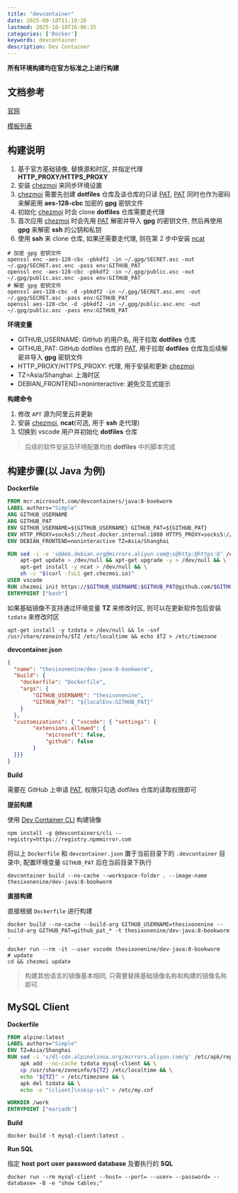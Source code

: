```yaml
---
title: "devcontainer"
date: 2025-09-10T11:19:26
lastmod: 2025-10-10T16:06:35
categories: ['Docker']
keywords: devcontainer
description: Dev Container
---
```


**所有环境构建均在官方标准之上进行构建**

## 文档参考

[官网](https://containers.dev)

[模板列表](https://github.com/devcontainers/templates/tree/main/src)

## 构建说明

1. 基于官方基础镜像, 替换源和时区, 并指定代理 **HTTP_PROXY/HTTPS_PROXY**
2. 安装 [chezmoi](https://chezmoi.io) 来同步环境设置
3. [chezmoi](https://chezmoi.io) 需要先创建 **dotfiles** 仓库及该仓库的只读 [PAT](https://github.com/settings/personal-access-tokens), [PAT](https://github.com/settings/personal-access-tokens) 同时也作为密码来解密用 **aes-128-cbc** 加密的 **gpg** 密钥文件
4. 初始化 [chezmoi](https://chezmoi.io) 时会 clone **dotfiles** 仓库需要走代理
5. 首次应用 [chezmoi](https://chezmoi.io) 时会先用 [PAT](https://github.com/settings/personal-access-tokens) 解密并导入 **gpg** 的密钥文件, 然后再使用 **gpg** 来解密 **ssh** 的公钥和私钥
6. 使用 **ssh** 来 clone 仓库, 如果还需要走代理, 则在第 2 步中安装 [ncat](https://nmap.org/ncat)

```shell
# 加密 gpg 密钥文件
openssl enc -aes-128-cbc -pbkdf2 -in ~/.gpg/SECRET.asc -out ~/.gpg/SECRET.asc.enc -pass env:GITHUB_PAT
openssl enc -aes-128-cbc -pbkdf2 -in ~/.gpg/public.asc -out ~/.gpg/public.asc.enc -pass env:GITHUB_PAT
# 解密 gpg 密钥文件
openssl aes-128-cbc -d -pbkdf2 -in ~/.gpg/SECRET.asc.enc -out ~/.gpg/SECRET.asc -pass env:GITHUB_PAT
openssl aes-128-cbc -d -pbkdf2 -in ~/.gpg/public.asc.enc -out ~/.gpg/public.asc -pass env:GITHUB_PAT
```


**环境变量**

- GITHUB_USERNAME: GitHub 的用户名, 用于拉取 **dotfiles** 仓库
- GITHUB_PAT: GitHub dotfiles 仓库的 [PAT](https://github.com/settings/personal-access-tokens), 用于拉取 **dotfiles** 仓库及后续解密并导入 **gpg** 密钥文件
- HTTP_PROXY/HTTPS_PROXY: 代理, 用于安装和更新 [chezmoi](https://chezmoi.io)
- TZ=Asia/Shanghai: 上海时区
- DEBIAN_FRONTEND=noninteractive: 避免交互式提示

**构建命令**

1. 修改 `APT` 源为阿里云并更新
2. 安装 [chezmoi](https://chezmoi.io), **ncat**(可选, 用于 **ssh** 走代理)
3. 切换到 vscode 用户并初始化 **dotfiles** 仓库

> 后续的软件安装及环境配置均由 **dotfiles** 中的脚本完成

## 构建步骤(以 Java 为例)

**Dockerfile**

```Dockerfile
FROM mcr.microsoft.com/devcontainers/java:8-bookworm
LABEL authors="Simple"
ARG GITHUB_USERNAME
ARG GITHUB_PAT
ENV GITHUB_USERNAME=${GITHUB_USERNAME} GITHUB_PAT=${GITHUB_PAT}
ENV HTTP_PROXY=socks5://host.docker.internal:1080 HTTPS_PROXY=socks5://host.docker.internal:1080
ENV DEBIAN_FRONTEND=noninteractive TZ=Asia/Shanghai

RUN sed -i -e 's@deb.debian.org@mirrors.aliyun.com@;s@http:@https:@' /etc/apt/sources.list.d/debian.sources && \
    apt-get update > /dev/null && apt-get upgrade -y > /dev/null && \
    apt-get install -y ncat > /dev/null && \
    sh -c "$(curl -fsLS get.chezmoi.io)"
USER vscode
RUN chezmoi init https://$GITHUB_USERNAME:$GITHUB_PAT@github.com/$GITHUB_USERNAME/dotfiles.git
ENTRYPOINT ["bash"]
```

如果基础镜像不支持通过环境变量 **TZ** 来修改时区, 则可以在更新软件包后安装 `tzdata` 来修改时区

```shell
apt-get install -y tzdata > /dev/null && ln -snf /usr/share/zoneinfo/$TZ /etc/localtime && echo $TZ > /etc/timezone
```

**devcontainer.json**

```json
{
  "name": "thesixonenine/dev-java:8-bookworm",
  "build": {
    "dockerfile": "Dockerfile",
    "args": {
        "GITHUB_USERNAME": "thesixonenine", 
        "GITHUB_PAT": "${localEnv:GITHUB_PAT}"
    }
  },
  "customizations": { "vscode": { "settings": {
        "extensions.allowed": {
            "microsoft": false,
            "github": false
        }
  }}}
}
```

**Build**

需要在 GitHub 上申请 [PAT](https://github.com/settings/personal-access-tokens), 权限只勾选 dotfiles 仓库的读取权限即可


**提前构建**

使用 [Dev Container CLI](https://github.com/devcontainers/cli) 构建镜像

```shell
npm install -g @devcontainers/cli --registry=https://registry.npmmirror.com
```

将以上 `Dockerfile` 和 `devcontainer.json` 置于当前目录下的 `.devcontainer` 目录中, 配置环境变量 `GITHUB_PAT` 后在当前目录下执行

```shell
devcontainer build --no-cache --workspace-folder . --image-name thesixonenine/dev-java:8-bookworm
```

**直接构建**

直接根据 `Dockerfile` 进行构建

```shell
docker build --no-cache --build-arg GITHUB_USERNAME=thesixonenine --build-arg GITHUB_PAT=github_pat_* -t thesixonenine/dev-java:8-bookworm .
```

```shell
docker run --rm -it --user vscode thesixonenine/dev-java:8-bookworm
# update
cd && chezmoi update
```

> 构建其他语言的镜像基本相同, 只需要替换基础镜像名称和构建的镜像名称即可.

## MySQL Client

**Dockerfile**

```Dockerfile
FROM alpine:latest
LABEL authors="Simple"
ENV TZ=Asia/Shanghai
RUN sed -i 's/dl-cdn.alpinelinux.org/mirrors.aliyun.com/g' /etc/apk/repositories && \
    apk add --no-cache tzdata mysql-client && \
    cp /usr/share/zoneinfo/${TZ} /etc/localtime && \
    echo "${TZ}" > /etc/timezone && \
    apk del tzdata && \
    echo -e "[client]\nskip-ssl" > /etc/my.cnf

WORKDIR /work
ENTRYPOINT ["mariadb"]
```

**Build**

```shell
docker build -t mysql-client:latest .
```

**Run SQL**

指定 **host** **port** **user** **password** **database** 及要执行的 **SQL**

```shell
docker run --rm mysql-client --host= --port= --user= --password= --database= -B -e "show tables;"
```
